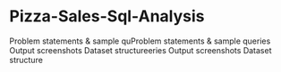 # Pizza-Sales-Sql-Analysis
Problem statements &amp; sample quProblem statements &amp; sample queries  Output screenshots  Dataset structureeries  Output screenshots  Dataset structure
